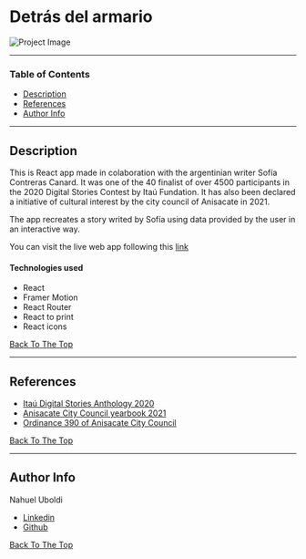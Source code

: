 # Detrás del armario

![Project Image](https://sofiacanard.com/recursos/detras-del-armario.png)

---

### Table of Contents

- [Description](#description)
- [References](#references)
- [Author Info](#author-info)

---

## Description

This is React app made in colaboration with the argentinian writer Sofía Contreras Canard. It was one of the 40 finalist of over 4500 participants in the 2020 Digital Stories Contest by Itaú Fundation. It has also been declared a initiative of cultural interest by the city council of Anisacate in 2021.

The app recreates a story writed by Sofía using data provided by the user in an interactive way.

You can visit the live web app following this [link](https://sofiacanard.com/cuentodigital/)

#### Technologies used

- React
- Framer Motion
- React Router
- React to print
- React icons

[Back To The Top](#read-me-template)

---

## References

- [Itaú Digital Stories Anthology 2020](https://antologiasitau.org/cuento-regional/detras-del-armario/)
- [Anisacate City Council yearbook 2021](https://anisacatemunicipio.gob.ar/cerro-el-ano-legislativo-con-una-nutrida-agenda-y-la-aprobacion-de-56-ordenanzas/)
- [Ordinance 390 of Anisacate City Council](https://anisacatemunicipio.gob.ar/download/ordenanza-390-ciudadano-ilustre-nahuel-uboldi/)

[Back To The Top](#read-me-template)

---

## Author Info
Nahuel Uboldi
- [Linkedin](https://www.linkedin.com/in/nahuel-uboldi-15845ba6/)
- [Github](https://github.com/NahuelUboldi)

[Back To The Top](#read-me-template)
